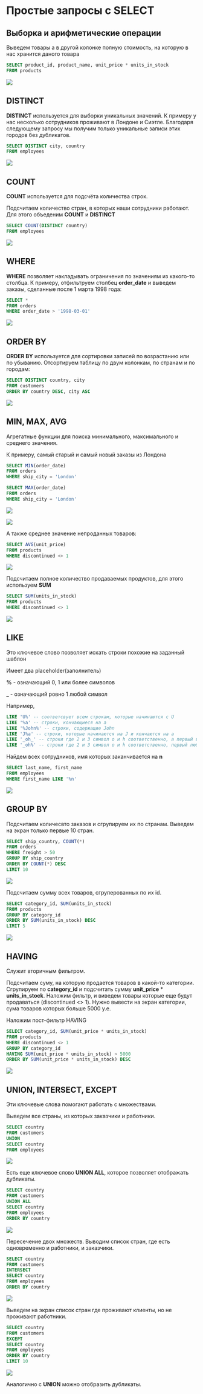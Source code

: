 # Простые запросы с SELECT

## Выборка и арифметические операции

Выведем товары а в другой колонке полную стоимость, на которую в нас хранится даного товара

```sql
SELECT product_id, product_name, unit_price * units_in_stock 
FROM products 
```
![](images\Screenshot_1.png)

## DISTINCT

**DISTINCT** используется для выборки уникальных значений. К примеру у нас несколько сотрудников проживают в Лондоне и Сиэтле. Благодаря следующему запросу мы получим только уникальные записи этих городов без дубликатов.

```sql
SELECT DISTINCT city, country
FROM employees
```
![](images\Screenshot_2.png)

## COUNT

**COUNT** используется для подсчёта количества строк.

Подсчитаем количество стран, в которых наши сотрудники работают. Для этого объеденим **COUNT** и **DISTINCT**

```sql
SELECT COUNT(DISTINCT country) 
FROM employees
```
![](images\Screenshot_3.png)

## WHERE

**WHERE** позволяет накладывать ограничения по значениям из какого-то столбца. К примеру, отфильтруем столбец **order_date** и выведем заказы, сделанные после 1 марта 1998 года: 

```sql
SELECT *
FROM orders
WHERE order_date > '1998-03-01'
```
![](images\Screenshot_5.png)


## ORDER BY

**ORDER BY** используется для сортировки записей по возрастанию или по убыванию.
Отсортируем таблицу по двум колонкам, по странам и по городам:

```sql
SELECT DISTINCT country, city 
FROM customers
ORDER BY country DESC, city ASC
```
![](images\Screenshot_4.png)

## MIN, MAX, AVG

Агрегатные функции для поиска минимального, максимального и среднего значения.

К примеру, самый старый и самый новый заказы из Лондона
```sql
SELECT MIN(order_date)
FROM orders
WHERE ship_city = 'London'

SELECT MAX(order_date)
FROM orders
WHERE ship_city = 'London'
```
![](images\Screenshot_6.png)

![](images\Screenshot_7.png)

А также среднее значение непроданных товаров:
```sql
SELECT AVG(unit_price)
FROM products
WHERE discontinued <> 1
```
![](images\Screenshot_8.png)

Подсчитаем полное количество продаваемых продуктов, для этого используем **SUM**
```sql
SELECT SUM(units_in_stock)
FROM products
WHERE discontinued <> 1
```
![](images\Screenshot_11.png)

## LIKE
Это ключевое слово позволяет искать строки похожие на заданный шаблон

Имеет два placeholder(заполнитель)

**%** - означающий 0, 1 или более символов

**_** - означающий ровно 1 любой символ

Например,
```sql
LIKE 'U%' -- соответсвует всем строкам, которые начинаются с U
LIKE '%a' -- строки, кончающиеся на a
LIKE '%John%' -- строки, содержащие John
LIKE 'J%a' -- строки, которые начинаются на J и кончаются на а
LIKE '_oh_' -- строки где 2 и 3 символ o и h соответственно, а первый и последний любые
LIKE '_oh%' -- строки где 2 и 3 символ o и h соответственно, первый любой и в конце 0, 1 или более символов 
```

Найдем всех сотрудников, имя которых заканчивается на **n**

```sql
SELECT last_name, first_name
FROM employees
WHERE first_name LIKE '%n'
```
![](images\Screenshot_9.png)

## GROUP BY
Подсчитаем количесвто заказов и сгрупируем их по странам. Выведем на экран только первые 10 стран.
```sql
SELECT ship_country, COUNT(*)
FROM orders
WHERE freight > 50
GROUP BY ship_country
ORDER BY COUNT(*) DESC
LIMIT 10
```
![](images\Screenshot_12.png)

Подсчитаем сумму всех товаров, сгруперованных по их id.
```sql
SELECT category_id, SUM(units_in_stock)
FROM products
GROUP BY category_id
ORDER BY SUM(units_in_stock) DESC
LIMIT 5
```
![](images\Screenshot_13.png)

## HAVING
Служит вторичным фильтром.

Подсчитаем суму, на которую продается товаров в какой-то категории. Сгрупируем по **category_id** и подсчитать сумму **unit_price** * **units_in_stock**. Наложим фильтр, и виведем товары которые еще будут продаваться (discontinued <> 1). Нужно вывести на экран категории, сума товаров которых больше 5000 у.е. 

Наложим пост-фильтр HAVING
```sql
SELECT category_id, SUM(unit_price * units_in_stock)
FROM products
WHERE discontinued <> 1
GROUP BY category_id
HAVING SUM(unit_price * units_in_stock) > 5000
ORDER BY SUM(unit_price * units_in_stock) DESC
```

![](images\Screenshot_14.png)

## UNION, INTERSECT, EXCEPT
Эти ключевые слова помогают работать с множествами.

Выведем все страны, из которых заказчики и работники.

```sql
SELECT country
FROM customers
UNION
SELECT country
FROM employees
```
![](images\Screenshot_15.png)

Есть еще ключевое слово **UNION ALL**, которое позволяет отображать дубликаты.
```sql
SELECT country
FROM customers
UNION ALL
SELECT country
FROM employees
ORDER BY country
```
![](images\Screenshot_16.png)

Пересечение двох множеств. Выводим список стран, где есть одновременно и работники, и заказчики. 

```sql
SELECT country
FROM customers
INTERSECT
SELECT country
FROM employees
ORDER BY country
```
![](images\Screenshot_17.png)

Выведем на экран список стран где проживают клиенты, но не проживают работники.
```sql
SELECT country
FROM customers
EXCEPT
SELECT country
FROM employees
ORDER BY country
LIMIT 10
```
![](images\Screenshot_18.png)

Аналогично с **UNION** можно отобразить дубликаты.